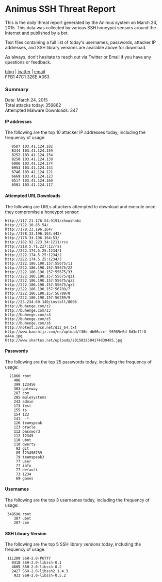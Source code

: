 # Animus SSH Threat Report

This is the daily threat report generated by the Animus system on March 24, 2015. This data was collected by various SSH honeypot sensors around the Internet and published by a bot.  

Text files containing a full list of today's usernames, passwords, attacker IP addresses, and SSH library versions are available above for download.  

As always, don't hesitate to reach out via Twitter or Email if you have any questions or feedback.  

[blog](http://morris.guru) | [twitter](https://twitter.com/andrew___morris) | [email](mailto:andrew@morris.guru)  
FFB1 47C1 326E A063  

### Summary

Date: March 24, 2015  
Total attacks today: 356862  
Attempted Malware Downloads: 347 

#### IP addresses
The following are the top 10 attacker IP addresses today, including the frequency of usage:
```
   8587 103.41.124.182
   8344 103.41.124.159
   8252 103.41.124.154
   8250 103.41.124.130
   6986 103.41.124.174
   6953 103.41.124.144
   6746 103.41.124.121
   6669 103.41.124.123
   6517 103.41.124.160
   6501 103.41.124.117
```

#### Attempted URL Downloads
The following are URLs attackers attempted to download and execute once they compromise a honeypot sensor:
```
http://117.21.176.54:9191/choushabi
http://122.10.85.54/
http://178.33.196.164/
http://178.33.196.164:443/
http://178.33.196.164:53/
http://182.92.223.34:1211/rss
http://218.5.71.227:12/rss
http://222.174.5.25:1234/1
http://222.174.5.25:1234/2
http://222.174.5.25:1234/3
http://222.186.190.157:55675/11
http://222.186.190.157:55675/22
http://222.186.190.157:55675/33
http://222.186.190.157:55675/qz1
http://222.186.190.157:55675/qz2
http://222.186.190.157:55675/qz3
http://222.186.190.157:56789/7
http://222.186.190.157:56789/8
http://222.186.190.157:56789/9
http://23.234.60.140/install/8006
http://buhenge.com/z2
http://buhenge.com/z3
http://buhenge.com/z4
http://buhenge.com/z5
http://buhenge.com/z6
http://notest.3vcn.net/d32_64.txt
http://www.baoshijz.com/en/upload/f36d-db06cccf-96965e6d-8d3df1f8-e44a.jpg
http://www.shartex.net/uploads/2015032504174839405.jpg
```

#### Passwords
The following are the top 25 passwords today, including the frequency of usage:
```
  21866 root
    406 
    399 123456
    303 gateway
    287 com
    285 mulesystems
    243 admin
    173 test
    155 ts
    154 123
    141  -*
    126 teamspeak
    123 oracle
    112 password
    112 12345
    110 ubnt
    110 qwerty
     92 git
     85 123456789
     79 teamspeak3
     77 user
     77 info
     77 default
     73 1234
     69 games
```

#### Usernames
The following are the top 3 usernames today, including the frequency of usage:
```
 348590 root
    387 ubnt
    287 com
```

#### SSH Library Version
The following are the top 5 SSH library versions today, including the frequency of usage:
```
 111289 SSH-2.0-PUTTY
   9418 SSH-2.0-libssh-0.1
   4605 SSH-2.0-libssh-0.2
   2427 SSH-2.0-libssh2_1.4.3
    933 SSH-2.0-libssh-0.5.2
```
